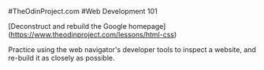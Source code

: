 #TheOdinProject.com
#Web Development 101

[Deconstruct and rebuild the Google homepage]
(https://www.theodinproject.com/lessons/html-css)

Practice using the web navigator's developer tools to inspect a website, and
re-build it as closely as possible.
